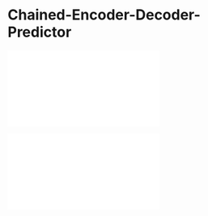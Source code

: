 # Chained-Encoder-Decoder-Predictor

![Alt text](relative/path/to/graphical_model.pdf?raw=true "Graphical Model")

![Alt text](relative/path/to/nn_model.pdf?raw=true "Neural Network Model")

